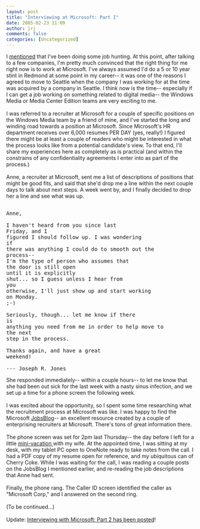```yaml
---
layout: post
title: "Interviewing at Microsoft: Part I"
date: 2005-02-23 11:09
author: jrj
comments: false
categories: [Uncategorized]
---
```

I <a href="http://www.jrj.org/2005_02_01_archive.cfm#110797942117828314" target="_blank">mentioned</a> that I've been doing some job hunting. At this point, after talking to a few companies, I'm pretty much convinced that the right thing for me right now is to work at Microsoft. I've always assumed I'd do a 5 or 10 year stint in Redmond at some point in my career-- it was one of the reasons I agreed to move to Seattle when the company I was working for at the time was acquired by a company in Seattle. I think now is the time-- especially if I can get a job working on something related to digital media-- the Windows Media or Media Center Edition teams are very exciting to me.<br /><br />I was referred to a recruiter at Microsoft for a couple of specific positions on the Windows Media team by a friend of mine, and I've started the long and winding road towards a position at Microsoft. Since Microsoft's HR department receives over 6,000 resumes PER DAY (yes, really!) I figured there might be at least a couple of readers who might be interested in what the process looks like from a potential candidate's view. To that end, I'll share my experiences here as completely as is practical (and within the constrains of any confidentiality agreements I enter into as part of the process.)<br /><br />Anne, a recruiter at Microsoft, sent me a list of descriptions of positions that might be good fits, and said that she'd drop me a line within the next couple days to talk about next steps. A week went by, and I finally decided to drop her a line and see what was up.<br /><pre><br />Anne,<br /><br />I haven't heard from you since last Friday, and I<br />figured I should follow up. I was wondering if<br />there was anything I could do to smooth out the<br />process-- I'm the type of person who assumes that<br />the door is still open until it is explicitly<br />shut... so I guess unless I hear from you<br />otherwise, I'll just show up and start working<br />on Monday. ;-)<br /><br />Seriously, though... let me know if there is<br />anything you need from me in order to help move to<br />the next step in the process.<br /><br />Thanks again, and have a great weekend!<br /><br />--- Joseph R. Jones<br /></pre><p>She responded immediately-- within a couple hours-- to let me know that she had been out sick for the last week with a nasty sinus infection, and we set up a time for a phone screen the following week.<br /><br />I was excited about the opportunity, so I spent some time researching what the recruitment process at Microsoft was like. I was happy to find the Microsoft <a href="http://blogs.msdn.com/jobsblog/" target="_blank">JobsBlog</a>-- an excellent resource created by a couple of enterprising recruiters at Microsoft. There's tons of great information there.<br /><br />The phone screen was set for 2pm last Thursday-- the day before I left for a little <a href="http://beta.pokerstreams.com/communities/pokerstreams/blog/2005_02_01_archive.htm#110893957142490238" target="_blank">mini-vacation </a>with my wife. At the appointed time, I was sitting at my desk, with my tablet PC open to OneNote ready to take notes from the call. I had a PDF copy of my resume open for reference, and my ubiquitous can of Cherry Coke. While I was waiting for the call, I was reading a couple posts on the JobsBlog I mentioned earlier, and re-reading the job descriptions that Anne had sent.<br /><br />Finally, the phone rang. The Caller ID screen identified the caller as "Microsoft Corp," and I answered on the second ring.<br /><br />(To be continued...)<br /><br />Update: <a href="http://www.jrj.org/2005_03_01_archive.cfm#110976592705489036">Interviewing with Microsoft: Part 2 has been posted</a>!<br /></p><p></p>
